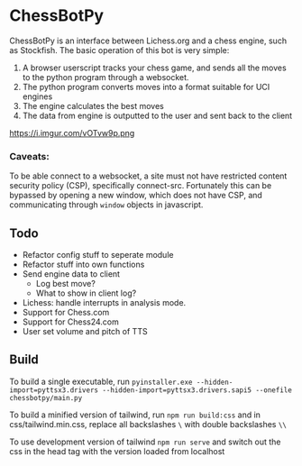 # ChessBotPy

ChessBotPy is an interface between Lichess.org and a chess engine, such as Stockfish.
The basic operation of this bot is very simple:

1. A browser userscript tracks your chess game, and sends all the moves to the python program through a websocket.
2. The python program converts moves into a format suitable for UCI engines
3. The engine calculates the best moves
4. The data from engine is outputted to the user and sent back to the client

https://i.imgur.com/vOTvw9p.png

### Caveats:

To be able connect to a websocket, a site must not have restricted content security policy (CSP), specifically connect-src. Fortunately this can be bypassed by opening a new window, which does not have CSP, and communicating through `window` objects in javascript.

## Todo

-   Refactor config stuff to seperate module
-   Refactor stuff into own functions
-   Send engine data to client
    -   Log best move?
    -   What to show in client log?
-   Lichess: handle interrupts in analysis mode.
-   Support for Chess.com
-   Support for Chess24.com
-   User set volume and pitch of TTS

## Build

To build a single executable, run
`pyinstaller.exe --hidden-import=pyttsx3.drivers --hidden-import=pyttsx3.drivers.sapi5 --onefile chessbotpy/main.py`

To build a minified version of tailwind, run
`npm run build:css` and in css/tailwind.min.css, replace all backslashes `\` with double backslashes `\\`

To use development version of tailwind
`npm run serve`
and switch out the css in the head tag with the version loaded from localhost
